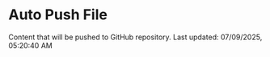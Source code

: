 # Auto Push File

Content that will be pushed to GitHub repository.
Last updated: 07/09/2025, 05:20:40 AM